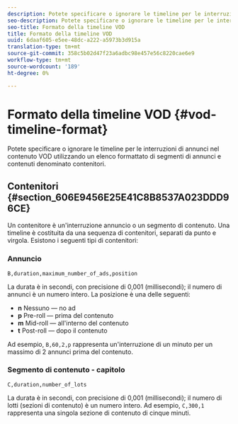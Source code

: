 ```yaml
---
description: Potete specificare o ignorare le timeline per le interruzioni di annunci nel contenuto VOD utilizzando un elenco formattato di segmenti di annunci e contenuti denominato contenitori.
seo-description: Potete specificare o ignorare le timeline per le interruzioni di annunci nel contenuto VOD utilizzando un elenco formattato di segmenti di annunci e contenuti denominato contenitori.
seo-title: Formato della timeline VOD
title: Formato della timeline VOD
uuid: 6daaf605-e5ee-48dc-a222-a5973b3d915a
translation-type: tm+mt
source-git-commit: 358c5b02d47f23a6adbc98e457e56c8220cae6e9
workflow-type: tm+mt
source-wordcount: '189'
ht-degree: 0%

---
```



# Formato della timeline VOD {#vod-timeline-format}

Potete specificare o ignorare le timeline per le interruzioni di annunci nel contenuto VOD utilizzando un elenco formattato di segmenti di annunci e contenuti denominato contenitori.

## Contenitori {#section_606E9456E25E41C8B8537A023DDD96CE}

Un contenitore è un&#39;interruzione annuncio o un segmento di contenuto. Una timeline è costituita da una sequenza di contenitori, separati da punto e virgola. Esistono i seguenti tipi di contenitori:

### Annuncio

```
B,duration,maximum_number_of_ads,position
```

La durata è in secondi, con precisione di 0,001 (millisecondi); il numero di annunci è un numero intero. La posizione è una delle seguenti:
* **n** Nessuno — no ad
* **p** Pre-roll — prima del contenuto
* **m** Mid-roll — all&#39;interno del contenuto
* **t** Post-roll — dopo il contenuto

Ad esempio, `B,60,2,p` rappresenta un&#39;interruzione di un minuto per un massimo di 2 annunci prima del contenuto.

### Segmento di contenuto - capitolo

```
C,duration,number_of_lots
```

La durata è in secondi, con precisione di 0,001 (millisecondi); il numero di lotti (sezioni di contenuto) è un numero intero. Ad esempio, `C,300,1` rappresenta una singola sezione di contenuto di cinque minuti.